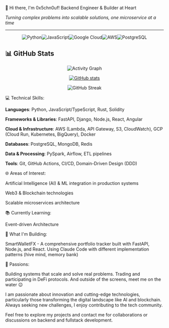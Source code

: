 👋 Hi there, I'm 0x5chn0uf! Backend Engineer & Builder at Heart

*Turning complex problems into scalable solutions, one microservice at a time*

---

<div align="center">

![Python](https://img.shields.io/badge/Python-3776AB?style=for-the-badge&logo=python&logoColor=white)![JavaScript](https://img.shields.io/badge/JavaScript-F7DF1E?style=for-the-badge&logo=javascript&logoColor=black)![Google Cloud](https://img.shields.io/badge/Google%20Cloud-4285F4?style=for-the-badge&logo=google-cloud&logoColor=white)![AWS](https://img.shields.io/badge/AWS-232F3E?style=for-the-badge&logo=amazon-aws&logoColor=white)![PostgreSQL](https://img.shields.io/badge/PostgreSQL-336791?style=for-the-badge&logo=postgresql&logoColor=white)

</div>

## 📊 GitHub Stats

<div align="center">

![Activity Graph](https://github-readme-activity-graph.vercel.app/graph?username=0x5chn0uf&theme=github-compact&days=15)

[![GitHub stats](https://github-readme-stats.vercel.app/api?username=0x5chn0uf)](https://github.com/anuraghazra/github-readme-stats)

![GitHub Streak](https://streak-stats.demolab.com/?user=0x5chn0uf&theme=dark)

</div>
💻 Technical Skills:

**Languages**: Python, JavaScript/TypeScript, Rust, Solidity

**Frameworks & Libraries**: FastAPI, Django, Node.js, React, Angular

**Cloud & Infrastructure**: AWS (Lambda, API Gateway, S3, CloudWatch), GCP (Cloud Run, Kubernetes, BigQuery), Docker

**Databases**: PostgreSQL, MongoDB, Redis

**Data & Processing**: PySpark, Airflow, ETL pipelines

**Tools**: Git, GitHub Actions, CI/CD, Domain-Driven Design (DDD)

🌐 Areas of Interest:

Artificial Intelligence (AI) & ML integration in production systems

Web3 & Blockchain technologies

Scalable microservices architecture

📚 Currently Learning:

Event-driven Architecture

🔨 What I'm Building:

SmartWalletFX - A comprehensive portfolio tracker built with FastAPI, Node.js, and React. Using Claude Code with different implementation patterns (hive mind, memory bank)

🚀 Passions:

Building systems that scale and solve real problems.
Trading and participating in DeFi protocols.
And outside of the screens, meet me on the water 😉

I am passionate about innovation and cutting-edge technologies, particularly those transforming the digital landscape like AI and blockchain. Always seeking new challenges, I enjoy contributing to the tech community.

Feel free to explore my projects and contact me for collaborations or discussions on backend and fullstack development.
